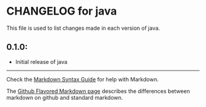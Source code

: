 # CHANGELOG for java

This file is used to list changes made in each version of java.

## 0.1.0:

* Initial release of java

- - -
Check the [Markdown Syntax Guide](http://daringfireball.net/projects/markdown/syntax) for help with Markdown.

The [Github Flavored Markdown page](http://github.github.com/github-flavored-markdown/) describes the differences between markdown on github and standard markdown.
